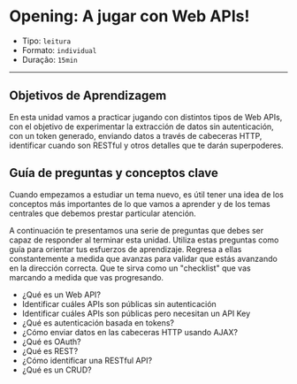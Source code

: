 # Opening: A jugar con Web APIs!

- Tipo: `leitura`
- Formato: `individual`
- Duração: `15min`

***

## Objetivos de Aprendizagem

En esta unidad vamos a practicar jugando con distintos tipos de Web APIs, con el 
objetivo de experimentar la extracción de datos sin autenticación, con un token
generado, enviando datos a través de cabeceras HTTP, identificar cuando son 
RESTful y otros detalles que te darán superpoderes.

## Guía de preguntas y conceptos clave

Cuando empezamos a estudiar un tema nuevo, es útil tener una idea de los
conceptos más importantes de lo que vamos a aprender y de los temas centrales
que debemos prestar particular atención.

A continuación te presentamos una serie de preguntas que debes ser capaz de
responder al terminar esta unidad. Utiliza estas preguntas como guía para
orientar tus esfuerzos de aprendizaje. Regresa a ellas constantemente a
medida que avanzas para validar que estás avanzando en la dirección correcta.
Que te sirva como un "checklist" que vas marcando a medida que vas progresando.

- ¿Qué es un Web API?
- Identificar cuáles APIs son públicas sin autenticación
- Identificar cuáles APIs son públicas pero necesitan un API Key
- ¿Qué es autenticación basada en tokens?
- ¿Cómo enviar datos en las cabeceras HTTP usando AJAX?
- ¿Qué es OAuth?
- ¿Qué es REST?
- ¿Cómo identificar una RESTful API?
- ¿Qué es un CRUD?